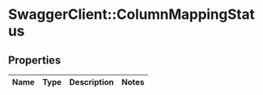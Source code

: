 # SwaggerClient::ColumnMappingStatus

## Properties
Name | Type | Description | Notes
------------ | ------------- | ------------- | -------------



